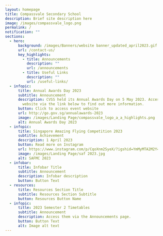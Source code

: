 ```yaml
---
layout: homepage
title: Compassvale Secondary School
description: Brief site description here
image: /images/compassvale_logo.png
permalink: /
notification: ""
sections:
  - hero:
      background: /images/Banners/website banner_updated_april2023.gif
      url: /contact-us/
      key_highlights:
        - title: Announcements
          description: ""
          url: /announcements
        - title: Useful Links
          description: ""
          url: /useful-links/
  - infopic:
      title: Annual Awards Day 2023
      subtitle: Announcement
      description: CVSS held its Annual Awards Day on 5 May 2023. Access the event
        website via the link below to find out more information.
      button: Click to access event website
      url: http://go.gov.sg/annualawards-2023
      image: /images/Landing Page/compassvale_logo_a_a_highlights.png
      alt: Annual Awards Day 2023
  - infopic:
      title: Singapore Amazing Flying Competition 2023
      subtitle: Achievement
      description: 1 April 2023
      button: Read more on Instagram
      url: https://www.instagram.com/p/CqoXnm2SyeX/?igshid=YmMyMTA2M2Y=
      image: /images/Landing Page/saf 2023.jpg
      alt: SAFMC 2023
  - infobar:
      title: Infobar Title
      subtitle: Announcement
      description: Infobar description
      button: Button Text
  - resources:
      title: Resources Section Title
      subtitle: Resources Section Subtitle
      button: Resources Button Name
  - infopic:
      title: 2023 Semester 2 Timetables
      subtitle: Announcement
      description: Access them via the Announcements page.
      button: Button Text
      alt: Image alt text
---
```


